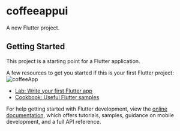 # coffeeappui

A new Flutter project.

## Getting Started

This project is a starting point for a Flutter application.

A few resources to get you started if this is your first Flutter project:
![coffeeApp](https://github.com/Datvan10/UI_Coffee_app_Flutter/assets/73633074/07f46a85-16d7-41a1-a5b4-b139fdf7ba07)

- [Lab: Write your first Flutter app](https://docs.flutter.dev/get-started/codelab)
- [Cookbook: Useful Flutter samples](https://docs.flutter.dev/cookbook)

For help getting started with Flutter development, view the
[online documentation](https://docs.flutter.dev/), which offers tutorials,
samples, guidance on mobile development, and a full API reference.
